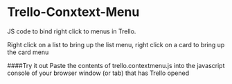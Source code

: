 Trello-Conxtext-Menu
====================

JS code to bind right click to menus in Trello. 

Right click on a list to bring up the list menu, right click on a card to bring up the card menu

####Try it out
Paste the contents of trello.contextmenu.js into the javascript console of your browser window (or tab) that has Trello opened

